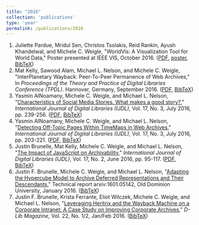 ```yaml
---
title: "2016"
collection: 'publications'
type: 'year'
permalink: /publications/2016
---
```

1. Juliette Pardue, Mridul Sen, Christos Tsolakis, Reid Rankin, Ayush Khandelwal, and Michele C. Weigle, "WorldVis: A Visualization Tool for World Data," Poster presented at IEEE VIS, October 2016. ([PDF](http://www.cs.odu.edu/~mweigle/papers/pardue-vis16-2pg-poster.pdf), [poster](http://www.cs.odu.edu/~mweigle/papers/pardue-vis16-poster.pdf), [BibTeX](?action=bibentry&bibfile=mweigle.bib&bibref=pardue-vis16))
1. Mat Kelly, Sawood Alam, Michael L. Nelson, and Michele C. Weigle, "InterPlanetary Wayback: Peer-To-Peer Permanence of Web Archives," In *Proceedings of the Theory and Practice of Digital Libraries Conference (TPDL)*. Hannover, Germany, September 2016. ([PDF](http://www.cs.odu.edu/~mln/pubs/tpdl-2016/tpdl-2016-kelly.pdf), [BibTeX](?action=bibentry&bibfile=mweigle.bib&bibref=kelly-tpdl16))
1. Yasmin AlNoamany, Michele C. Weigle, and Michael L. Nelson, "[Characteristics of Social Media Stories. What makes a good story?](http://dx.doi.org/10.1007/s00799-016-0185-3)," *International Journal of Digital Libraries (IJDL)*, Vol. 17, No. 3, July 2016, pp. 239-256. ([PDF](http://www.cs.odu.edu/~mweigle/papers/alnoamany-ijdl16b.pdf), [BibTeX](?action=bibentry&bibfile=mweigle.bib&bibref=alnoamany-ijdl16b))
1. Yasmin AlNoamany, Michele C. Weigle, and Michael L. Nelson, "[Detecting Off-Topic Pages Within TimeMaps in Web Archives](http://dx.doi.org/10.1007/s00799-016-0183-5)," *International Journal of Digital Libraries (IJDL)*, Vol. 17, No. 3, July 2016, pp. 203-221. ([PDF](http://www.cs.odu.edu/~mweigle/papers/alnoamany-ijdl16a.pdf), [BibTeX](?action=bibentry&bibfile=mweigle.bib&bibref=alnoamany-ijdl16a))
1. Justin Brunelle, Mat Kelly, Michele C. Weigle, and Michael L. Nelson, "[The Impact of JavaScript on Archivability](http://dx.doi.org/10.1007/s00799-015-0140-8)," *International Journal of Digital Libraries (IJDL)*, Vol. 17, No. 2, June 2016, pp. 95-117. ([PDF](http://www.cs.odu.edu/~mweigle/papers/brunelle-ijdl16.pdf), [BibTeX](?action=bibentry&bibfile=mweigle.bib&bibref=brunelle-ijdl16))
1. Justin F. Brunelle, Michele C. Weigle, and Michael L. Nelson, "[Adapting the Hypercube Model to Archive Deferred Representations and Their Descendants](http://arxiv.org/abs/1601.05142)," Technical report arxiv:1601.05142, Old Dominion University, January 2016. ([BibTeX](?action=bibentry&bibfile=mweigle.bib&bibref=brunelle-arxiv16))
1. Justin F. Brunelle, Krista Ferrante, Eliot Wilczek, Michele C. Weigle, and Michael L. Nelson, "[Leveraging Heritrix and the Wayback Machine on a Corporate Intranet: A Case Study on Improving Corporate Archives](http://dx.doi.org/10.1045/january2016-brunelle)," *D-Lib Magazine*, Vol. 22, No. 1/2, Jan/Feb 2016. ([BibTeX](?action=bibentry&bibfile=mweigle.bib&bibref=brunelle-dlib16))

